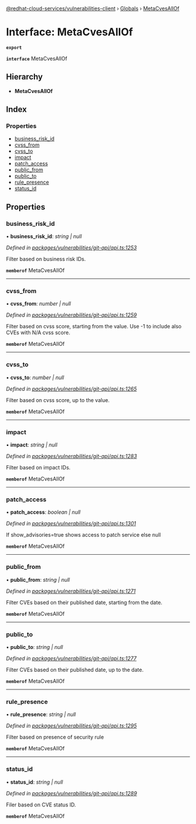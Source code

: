 [@redhat-cloud-services/vulnerabilities-client](../README.md) › [Globals](../globals.md) › [MetaCvesAllOf](metacvesallof.md)

# Interface: MetaCvesAllOf

**`export`** 

**`interface`** MetaCvesAllOf

## Hierarchy

* **MetaCvesAllOf**

## Index

### Properties

* [business_risk_id](metacvesallof.md#business_risk_id)
* [cvss_from](metacvesallof.md#cvss_from)
* [cvss_to](metacvesallof.md#cvss_to)
* [impact](metacvesallof.md#impact)
* [patch_access](metacvesallof.md#patch_access)
* [public_from](metacvesallof.md#public_from)
* [public_to](metacvesallof.md#public_to)
* [rule_presence](metacvesallof.md#rule_presence)
* [status_id](metacvesallof.md#status_id)

## Properties

###  business_risk_id

• **business_risk_id**: *string | null*

*Defined in [packages/vulnerabilities/git-api/api.ts:1253](https://github.com/RedHatInsights/javascript-clients/blob/master/packages/vulnerabilities/git-api/api.ts#L1253)*

Filter based on business risk IDs.

**`memberof`** MetaCvesAllOf

___

###  cvss_from

• **cvss_from**: *number | null*

*Defined in [packages/vulnerabilities/git-api/api.ts:1259](https://github.com/RedHatInsights/javascript-clients/blob/master/packages/vulnerabilities/git-api/api.ts#L1259)*

Filter based on cvss score, starting from the value. Use -1 to include also CVEs with N/A cvss score.

**`memberof`** MetaCvesAllOf

___

###  cvss_to

• **cvss_to**: *number | null*

*Defined in [packages/vulnerabilities/git-api/api.ts:1265](https://github.com/RedHatInsights/javascript-clients/blob/master/packages/vulnerabilities/git-api/api.ts#L1265)*

Filter based on cvss score, up to the value.

**`memberof`** MetaCvesAllOf

___

###  impact

• **impact**: *string | null*

*Defined in [packages/vulnerabilities/git-api/api.ts:1283](https://github.com/RedHatInsights/javascript-clients/blob/master/packages/vulnerabilities/git-api/api.ts#L1283)*

Filter based on impact IDs.

**`memberof`** MetaCvesAllOf

___

###  patch_access

• **patch_access**: *boolean | null*

*Defined in [packages/vulnerabilities/git-api/api.ts:1301](https://github.com/RedHatInsights/javascript-clients/blob/master/packages/vulnerabilities/git-api/api.ts#L1301)*

If show_advisories=true shows access to patch service else null

**`memberof`** MetaCvesAllOf

___

###  public_from

• **public_from**: *string | null*

*Defined in [packages/vulnerabilities/git-api/api.ts:1271](https://github.com/RedHatInsights/javascript-clients/blob/master/packages/vulnerabilities/git-api/api.ts#L1271)*

Filter CVEs based on their published date, starting from the date.

**`memberof`** MetaCvesAllOf

___

###  public_to

• **public_to**: *string | null*

*Defined in [packages/vulnerabilities/git-api/api.ts:1277](https://github.com/RedHatInsights/javascript-clients/blob/master/packages/vulnerabilities/git-api/api.ts#L1277)*

Filter CVEs based on their published date, up to the date.

**`memberof`** MetaCvesAllOf

___

###  rule_presence

• **rule_presence**: *string | null*

*Defined in [packages/vulnerabilities/git-api/api.ts:1295](https://github.com/RedHatInsights/javascript-clients/blob/master/packages/vulnerabilities/git-api/api.ts#L1295)*

Filter based on presence of security rule

**`memberof`** MetaCvesAllOf

___

###  status_id

• **status_id**: *string | null*

*Defined in [packages/vulnerabilities/git-api/api.ts:1289](https://github.com/RedHatInsights/javascript-clients/blob/master/packages/vulnerabilities/git-api/api.ts#L1289)*

Filer based on CVE status ID.

**`memberof`** MetaCvesAllOf
